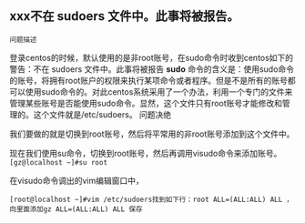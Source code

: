 ##  xxx不在 sudoers 文件中。此事将被报告。
	问题描述

登录centos的时候，默认使用的是非root账号，在sudo命令时收到centos如下的警告：不在 sudoers 文件中。此事将被报告
**sudo**
命令的含义是：使用sudo命令的账号，将拥有root账户的权限来执行某项命令或者程序。但是不是所有的账号都可以使用sudo命令的。对此centos系统采用了一个办法，利用一个专门的文件来管理某些账号是否能使用sudo命令。显然，这个文件只有root账号才能修改和管理的。这个文件就是/etc/sudoers。
问题决绝

我们要做的就是切换到root账号，然后将平常用的非root账号添加到这个文件中。

现在我们使用su命令，切换到root账号，然后再调用visudo命令来添加账号。
`[gz@localhost ~]#su root`

在visudo命令调出的vim编辑窗口中，

`[root@localhost ~]#vim /etc/sudoers找到如下行：root ALL=(ALL:ALL) ALL ，向里面添加gz ALL=(ALL:ALL) ALL 保存`

